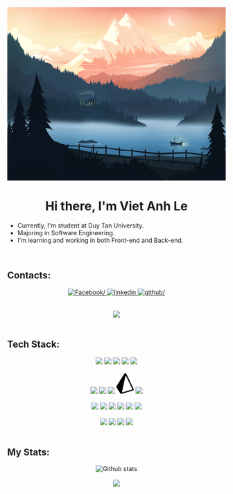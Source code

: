 <img width="100%" height="400" src="./assets/imgs/mountains.jpg"/>
<h1 align="center">Hi there, I'm <b>Viet Anh Le</b></h1>

- Currently, I'm student at Duy Tan University.
- Majoring in Software Engineering.
- I'm learning and working in both Front-end and Back-end.

</br>

## Contacts: 

<div align="center">
    <a href=https://www.facebook.com/profile.php?id=100009701613657 target="_blank">
            <img src=https://img.shields.io/badge/Lê_Việt_Anh-%2300acee.svg?color=405DE6&style=for-the-badge&logo=facebook&logoColor=white  alt=Facebook/>
    </a>
    <a href=https://www.linkedin.com/in/viet-anh-le-033b29227/ target="_blank">
            <img src=https://img.shields.io/badge/Viet_Anh_Le-%2300acee.svg?color=02baed&style=for-the-badge&logo=linkedin&logoColor=white alt=linkedin />
    </a>
    <a href=https://github.com/VietAnh188>
            <img src=https://img.shields.io/badge/VietAnh188-%2300acee.svg?color=afb3ba&style=for-the-badge&logo=github&logoColor=white alt=github/>
    </a>
</div>
<br></br>
<div align=center>
    <a href=https://www.codewars.com/users/VietAnh188>
        <img src=https://www.codewars.com/users/VietAnh188/badges/large/>
    </a>
</div>

</br>

## Tech Stack:

<div align=center>
    <img width=50 src="https://cdn.jsdelivr.net/gh/devicons/devicon/icons/typescript/typescript-original.svg" />
    <img width=50 src="https://cdn.jsdelivr.net/gh/devicons/devicon/icons/javascript/javascript-original.svg" />
    <img width=50 src="https://cdn.jsdelivr.net/gh/devicons/devicon/icons/csharp/csharp-original.svg" />
    <img width=50 src="https://cdn.jsdelivr.net/gh/devicons/devicon/icons/html5/html5-original.svg" />
    <img width=50 src="https://cdn.jsdelivr.net/gh/devicons/devicon/icons/css3/css3-original.svg" />
    </br>
    </br>
    <img width=50 src="https://cdn.jsdelivr.net/gh/devicons/devicon/icons/nodejs/nodejs-original.svg" />
    <img width=50 src="https://cdn.jsdelivr.net/gh/devicons/devicon/icons/nestjs/nestjs-plain.svg" />
    <img width=50 src="https://cdn.jsdelivr.net/gh/devicons/devicon/icons/express/express-original.svg" />
    <img width=40 src="./assets/imgs/cdnlogo.com_prisma.svg">
    <img width=50 src="https://cdn.jsdelivr.net/gh/devicons/devicon/icons/graphql/graphql-plain.svg" />
    </br>
    </br>
    <img width=50 src="https://cdn.jsdelivr.net/gh/devicons/devicon/icons/react/react-original.svg" />
    <img width=50 src="https://cdn.jsdelivr.net/gh/devicons/devicon/icons/redux/redux-original.svg" />      
    <img width=50 src="https://cdn.jsdelivr.net/gh/devicons/devicon/icons/tailwindcss/tailwindcss-plain.svg"/>
    <img width=50 src="https://cdn.jsdelivr.net/gh/devicons/devicon/icons/materialui/materialui-original.svg" />      
    <img width=50 src="https://cdn.jsdelivr.net/gh/devicons/devicon/icons/bootstrap/bootstrap-original.svg" />
    <img width=50 src="https://cdn.jsdelivr.net/gh/devicons/devicon/icons/sass/sass-original.svg" />
    </br>
    </br>
    <img width=50 src="https://cdn.jsdelivr.net/gh/devicons/devicon/icons/postgresql/postgresql-original.svg" />
    <img width=50 src="https://cdn.jsdelivr.net/gh/devicons/devicon/icons/mysql/mysql-original.svg" />
    <img width=50 src="https://cdn.jsdelivr.net/gh/devicons/devicon/icons/redis/redis-original.svg" />      
    <img width=50 src="https://cdn.jsdelivr.net/gh/devicons/devicon/icons/mongodb/mongodb-original.svg" />
</div>

</br>

## My Stats:

<div align=center>
    <img src="https://github-readme-stats.vercel.app/api?username=VietAnh188&show_icons=true&theme=tokyonight" alt="Github stats"/>
    </br>
    </br>
    <img src="https://github-readme-stats.vercel.app/api/top-langs/?username=VietAnh188&langs_count=5"/>
</div>
